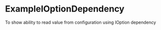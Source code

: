 # ExampleIOptionDependency
To show ability to read value from configuration using IOption dependency
